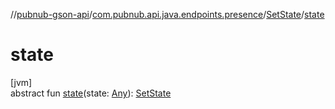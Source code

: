 //[pubnub-gson-api](../../../index.md)/[com.pubnub.api.java.endpoints.presence](../index.md)/[SetState](index.md)/[state](state.md)

# state

[jvm]\
abstract fun [state](state.md)(state: [Any](https://kotlinlang.org/api/latest/jvm/stdlib/kotlin/-any/index.html)): [SetState](index.md)
